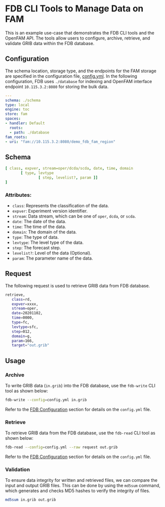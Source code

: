 # FDB CLI Tools to Manage Data on FAM

This is an example use-case that demonstrates the FDB CLI tools and the OpenFAM API. The tools allow users to configure, archive, retrieve, and validate GRIB data within the FDB database.

<!-- Ensure that FDB is built with OpenFAM support. -->

## Configuration

The schema location, storage type, and the endpoints for the FAM storage are specified in the configuration file, [config.yml](config.yml).
In the following configuration, FDB uses `./database` for indexing and OpenFAM interface endpoint `10.115.3.2:8080` for storing the bulk data.

```yaml
---
schema: ./schema
type: local
engine: toc
store: fam
spaces:
- handler: Default
  roots:
  - path: ./database
fam_roots:
- uri: "fam://10.115.3.2:8080/demo_fdb_fam_region"
```

## Schema

```yaml
[ class, expver, stream=oper/dcda/scda, date, time, domain
       [ type, levtype
               [ step, levelist?, param ]]
]
```

### Attributes:

* `class`: Represents the classification of the data.
* `expver`: Experiment version identifier.
* `stream`: Data stream, which can be one of `oper`, `dcda`, or `scda`.
* `date`: The date of the data.
* `time`: The time of the data.
* `domain`: The domain of the data.
* `type`: The type of data.
* `levtype`: The level type of the data.
* `step`: The forecast step.
* `levelist?`: Level of the data (Optional).
* `param`: The parameter name of the data.

## Request

The following request is used to retrieve GRIB data from FDB database.

```bash
retrieve,
   class=rd,
   expver=xxxx,
   stream=oper,
   date=20201102,
   time=0000,
   type=fc,
   levtype=sfc,
   step=012,
   domain=g,
   param=166,
   target="out.grib"
```

## Usage

### Archive

To write GRIB data (`in.grib`) into the FDB database, use the `fdb-write` CLI tool as shown below:

```bash
fdb-write --config=config.yml in.grib
```

Refer to the [FDB Configuration](#fdb-configuration) section for details on the `config.yml` file.

### Retrieve

To retrieve GRIB data from the FDB database, use the `fdb-read` CLI tool as shown below:

```bash
fdb-read --config=config.yml --raw request out.grib
```

Refer to the [FDB Configuration](#fdb-configuration) section for details on the `config.yml` file.

### Validation

To ensure data integrity for written and retrieved files, we can compare the input and output GRIB files.
This can be done by using the `md5sum` command, which generates and checks MD5 hashes to verify the integrity of files.

```bash
md5sum in.grib out.grib
```
